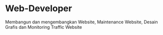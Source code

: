 # Web-Developer
Membangun dan mengembangkan Website, Maintenance Website, Desain Grafis dan Monitoring Traffic Website
